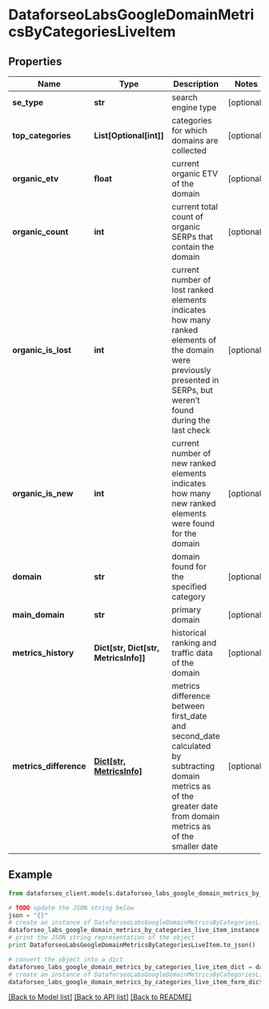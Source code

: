 # DataforseoLabsGoogleDomainMetricsByCategoriesLiveItem


## Properties

Name | Type | Description | Notes
------------ | ------------- | ------------- | -------------
**se_type** | **str** | search engine type | [optional] 
**top_categories** | **List[Optional[int]]** | categories for which domains are collected | [optional] 
**organic_etv** | **float** | current organic ETV of the domain | [optional] 
**organic_count** | **int** | current total count of organic SERPs that contain the domain | [optional] 
**organic_is_lost** | **int** | current number of lost ranked elements indicates how many ranked elements of the domain were previously presented in SERPs, but weren’t found during the last check | [optional] 
**organic_is_new** | **int** | current number of new ranked elements indicates how many new ranked elements were found for the domain | [optional] 
**domain** | **str** | domain found for the specified category | [optional] 
**main_domain** | **str** | primary domain | [optional] 
**metrics_history** | **Dict[str, Dict[str, MetricsInfo]]** | historical ranking and traffic data of the domain | [optional] 
**metrics_difference** | [**Dict[str, MetricsInfo]**](MetricsInfo.md) | metrics difference between first_date and second_date calculated by subtracting domain metrics as of the greater date from domain metrics as of the smaller date | [optional] 

## Example

```python
from dataforseo_client.models.dataforseo_labs_google_domain_metrics_by_categories_live_item import DataforseoLabsGoogleDomainMetricsByCategoriesLiveItem

# TODO update the JSON string below
json = "{}"
# create an instance of DataforseoLabsGoogleDomainMetricsByCategoriesLiveItem from a JSON string
dataforseo_labs_google_domain_metrics_by_categories_live_item_instance = DataforseoLabsGoogleDomainMetricsByCategoriesLiveItem.from_json(json)
# print the JSON string representation of the object
print DataforseoLabsGoogleDomainMetricsByCategoriesLiveItem.to_json()

# convert the object into a dict
dataforseo_labs_google_domain_metrics_by_categories_live_item_dict = dataforseo_labs_google_domain_metrics_by_categories_live_item_instance.to_dict()
# create an instance of DataforseoLabsGoogleDomainMetricsByCategoriesLiveItem from a dict
dataforseo_labs_google_domain_metrics_by_categories_live_item_form_dict = dataforseo_labs_google_domain_metrics_by_categories_live_item.from_dict(dataforseo_labs_google_domain_metrics_by_categories_live_item_dict)
```
[[Back to Model list]](../README.md#documentation-for-models) [[Back to API list]](../README.md#documentation-for-api-endpoints) [[Back to README]](../README.md)


